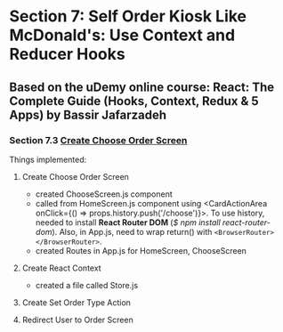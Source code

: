 # Section 7: Self Order Kiosk Like McDonald's: Use Context and Reducer Hooks

## Based on the uDemy online course: React: The Complete Guide (Hooks, Context, Redux & 5 Apps) by Bassir Jafarzadeh

### Section 7.3 [Create Choose Order Screen](https://www.udemy.com/course/react-the-complete-guide/learn/lecture/26278540)

Things implemented:

1. Create Choose Order Screen

   - created ChooseScreen.js component
   - called from HomeScreen.js component using <CardActionArea onClick={() => props.history.push('/choose')}>. To use history, needed to install **React Router DOM** (_$ npm install react-router-dom_). Also, in App.js, need to wrap return() with `<BrowserRouter></BrowserRouter>`.
   - created Routes in App.js for HomeScreen, ChooseScreen

2. Create React Context

   - created a file called Store.js

3. Create Set Order Type Action
4. Redirect User to Order Screen
